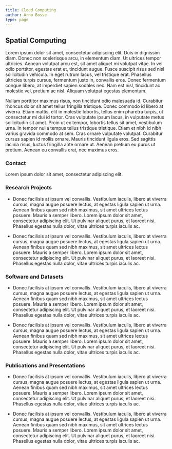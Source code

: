 ```yaml
---
title: Cloud Computing
author: Arno Bosse
type: page
---
```

## Spatial Computing

Lorem ipsum dolor sit amet, consectetur adipiscing elit. Duis in dignissim diam. Donec non scelerisque arcu, in elementum diam. Ut ultrices tempor ultricies. Aenean volutpat arcu est, sit amet aliquet mi volutpat vitae. In vel odio porttitor, egestas erat et, tincidunt augue. Fusce suscipit risus sed nisl sollicitudin vehicula. In eget rutrum lacus, vel tristique erat. Phasellus ultricies turpis cursus, fermentum justo in, convallis eros. Donec fermentum congue libero, at imperdiet sapien sodales nec. Nam est nisl, tincidunt ac molestie vel, pretium ac nisl. Aliquam volutpat egestas elementum.

Nullam porttitor maximus risus, non tincidunt odio malesuada id. Curabitur rhoncus dolor sit amet tellus fringilla tristique. Donec commodo id libero at viverra. Etiam mattis, elit in molestie lobortis, tellus enim pharetra turpis, ut consectetur mi dui id tortor. Cras vulputate ipsum lacus, in vulputate metus sollicitudin sit amet. Proin ut ex tempor, lobortis tellus sit amet, vestibulum urna. In tempor nulla tempus tellus tristique tristique. Etiam et nibh id nibh varius gravida commodo at sem. Cras ornare vulputate volutpat. Curabitur cursus sapien id mollis ornare. Mauris tincidunt ligula eros. Sed sagittis lacinia risus, luctus fringilla ante ornare ut. Aenean pretium eu purus ut pretium. Aenean eu convallis erat, nec maximus eros.

### Contact

Lorem ipsum dolor sit amet, consectetur adipiscing elit. 

### Research Projects

- Donec facilisis at ipsum vel convallis. Vestibulum iaculis, libero at viverra cursus, magna augue posuere lectus, at egestas ligula sapien ut urna. Aenean finibus quam sed nibh maximus, sit amet ultrices lectus posuere. Mauris a semper libero. Lorem ipsum dolor sit amet, consectetur adipiscing elit. Ut pulvinar aliquet purus, et laoreet nisi. Phasellus egestas nulla dolor, vitae ultrices turpis iaculis ac.

- Donec facilisis at ipsum vel convallis. Vestibulum iaculis, libero at viverra cursus, magna augue posuere lectus, at egestas ligula sapien ut urna. Aenean finibus quam sed nibh maximus, sit amet ultrices lectus posuere. Mauris a semper libero. Lorem ipsum dolor sit amet, consectetur adipiscing elit. Ut pulvinar aliquet purus, et laoreet nisi. Phasellus egestas nulla dolor, vitae ultrices turpis iaculis ac.

### Software and Datasets

- Donec facilisis at ipsum vel convallis. Vestibulum iaculis, libero at viverra cursus, magna augue posuere lectus, at egestas ligula sapien ut urna. Aenean finibus quam sed nibh maximus, sit amet ultrices lectus posuere. Mauris a semper libero. Lorem ipsum dolor sit amet, consectetur adipiscing elit. Ut pulvinar aliquet purus, et laoreet nisi. Phasellus egestas nulla dolor, vitae ultrices turpis iaculis ac.

- Donec facilisis at ipsum vel convallis. Vestibulum iaculis, libero at viverra cursus, magna augue posuere lectus, at egestas ligula sapien ut urna. Aenean finibus quam sed nibh maximus, sit amet ultrices lectus posuere. Mauris a semper libero. Lorem ipsum dolor sit amet, consectetur adipiscing elit. Ut pulvinar aliquet purus, et laoreet nisi. Phasellus egestas nulla dolor, vitae ultrices turpis iaculis ac.

### Publications and Presentations

- Donec facilisis at ipsum vel convallis. Vestibulum iaculis, libero at viverra cursus, magna augue posuere lectus, at egestas ligula sapien ut urna. Aenean finibus quam sed nibh maximus, sit amet ultrices lectus posuere. Mauris a semper libero. Lorem ipsum dolor sit amet, consectetur adipiscing elit. Ut pulvinar aliquet purus, et laoreet nisi. Phasellus egestas nulla dolor, vitae ultrices turpis iaculis ac.

- Donec facilisis at ipsum vel convallis. Vestibulum iaculis, libero at viverra cursus, magna augue posuere lectus, at egestas ligula sapien ut urna. Aenean finibus quam sed nibh maximus, sit amet ultrices lectus posuere. Mauris a semper libero. Lorem ipsum dolor sit amet, consectetur adipiscing elit. Ut pulvinar aliquet purus, et laoreet nisi. Phasellus egestas nulla dolor, vitae ultrices turpis iaculis ac.
